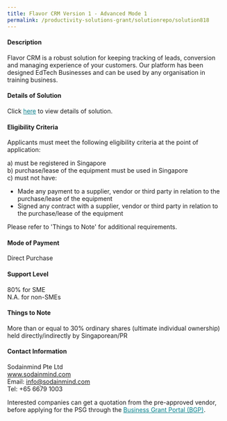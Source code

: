 ```yaml
---
title: Flavor CRM Version 1 - Advanced Mode 1
permalink: /productivity-solutions-grant/solutionrepo/solution818
---
```


#### Description

Flavor CRM is a robust solution for keeping tracking of leads, conversion and managing experience of your customers. Our platform has been designed EdTech Businesses and can be used by any organisation in training business.


#### Details of Solution

Click <a href='https://gb-assist-staging.netlify.app/images/psg/Sodainmind_20200054_Annex_3_20200625144703_Part_2.pdf' style='color:#037e8a'>here</a> to view details of solution.

#### Eligibility Criteria

Applicants must meet the following eligibility criteria at the point of application:

a) must be registered in Singapore <br>
b) purchase/lease of the equipment must be used in Singapore <br>
c) must not have:
- Made any payment to a supplier, vendor or third party in relation to the purchase/lease of the equipment
- Signed any contract with a supplier, vendor or third party in relation to the purchase/lease of the equipment

Please refer to 'Things to Note' for additional requirements.

#### Mode of Payment
Direct Purchase

#### Support Level
80% for SME <br>
N.A. for non-SMEs

#### Things to Note
More than or equal to 30% ordinary shares (ultimate individual ownership) held directly/indirectly by Singaporean/PR

#### Contact Information
Sodainmind Pte Ltd<br>www.sodainmind.com<br>Email: info@sodainmind.com<br>Tel: +65 6679 1003

Interested companies can get a quotation from the pre-approved vendor, before applying for the PSG through the <a target='_blank' style='color:#037e8a' href='https://www.businessgrants.gov.sg/'>Business Grant Portal (BGP)</a>.
